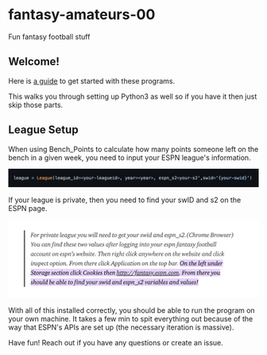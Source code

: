 # fantasy-amateurs-00
Fun fantasy football stuff

## Welcome!

Here is [a guide](https://docs.google.com/document/d/1ldU5fMdI5kooFcXvE5M2IFcBW-fx3N5arZpoaGkmz9E/edit?usp=sharing) to get started with these programs.

This walks you through setting up Python3 as well so if you have it then just skip those parts.

## League Setup

When using Bench_Points to calculate how many points someone left on the bench in a given week, you need to input your ESPN league's information.

![league information](https://github.com/madisoncarsan/fantasy-amateurs-00/blob/main/Images/League_Information.png?raw=true)

If your league is private, then you need to find your swID and s2 on the ESPN page.

![swid and s2](https://github.com/madisoncarsan/fantasy-amateurs-00/blob/main/Images/Swid%20%2B%20S2.png?raw=true)

With all of this installed correctly, you should be able to run the program on your own machine. It takes a few min to spit everything out because of the way that ESPN's APIs are set up (the necessary iteration is massive).

Have fun! Reach out if you have any questions or create an issue.
